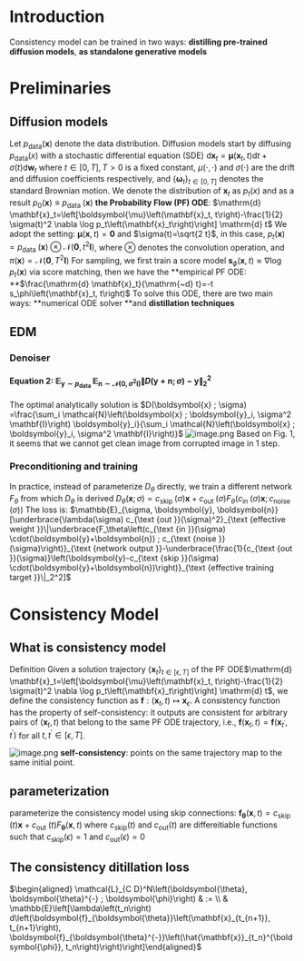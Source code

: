 # Introduction
Consistency model can be trained in two ways: **distilling pre-trained diffusion models**, **as standalone generative models**
# Preliminaries
## Diffusion models
Let $p_{\text{data}}(\mathbf{x})$ denote the data distribution. Diffusion models start by diffusing $p_{\text{data}}(x)$ with a stochastic differential equation (SDE) $\mathrm{d} \mathbf{x}_t=\boldsymbol{\mu}\left(\mathbf{x}_t, t\right) \mathrm{d} t+\sigma(t) \mathrm{d} \mathbf{w}_t$
where $t \in [0, T], T > 0$ is a fixed constant, $\mu (\cdot, \cdot)$ and $\sigma(\cdot)$ are the drift and diffusion coefficients respectively, and $\{ \boldsymbol{\omega}_t\}_{t \in [0, T]}$ denotes the standard Brownian motion.
We denote the distribution of $\mathbf{x}_t$ as $p_{t}(x)$ and as a result $p_0(\mathbf{x}) \equiv p_{\text {data }}(\mathbf{x})$
**the Probability Flow (PF) ODE**: $\mathrm{d} \mathbf{x}_t=\left[\boldsymbol{\mu}\left(\mathbf{x}_t, t\right)-\frac{1}{2} \sigma(t)^2 \nabla \log p_t\left(\mathbf{x}_t\right)\right] \mathrm{d} t$
We adopt the setting: $\boldsymbol{\mu}(\mathbf{x}, t)=\mathbf{0}$ and $\sigma(t)=\sqrt{2 t}$, in this case, $p_t(\mathbf{x})=p_{\text {data }}(\mathbf{x}) \otimes \mathcal{N}\left(\mathbf{0}, t^2 \boldsymbol{I}\right)$, where $\otimes$ denotes the convolution operation, and $\pi(\mathbf{x})=\mathcal{N}\left(\mathbf{0}, T^2 \boldsymbol{I}\right)$
For sampling, we first train a score model $\boldsymbol{s}_\phi(\mathbf{x}, t) \approx \nabla \log p_t(\mathbf{x})$ via score matching, then we have the **empirical PF ODE: **$\frac{\mathrm{d} \mathbf{x}_t}{\mathrm{~d} t}=-t s_\phi\left(\mathbf{x}_t, t\right)$
To solve this ODE, there are two main ways: **numerical ODE solver **and **distillation techniques**
## EDM
### Denoiser
#### Equation 2: $\mathbb{E}_{\boldsymbol{y} \sim p_{\text {data }}} \mathbb{E}_{\boldsymbol{n} \sim \mathcal{N}\left(\mathbf{0}, \sigma^2 \mathbf{I}\right)}\|D(\boldsymbol{y}+\boldsymbol{n} ; \sigma)-\boldsymbol{y}\|_2^2$
The optimal analytically solution is $D(\boldsymbol{x} ; \sigma)  =\frac{\sum_i \mathcal{N}\left(\boldsymbol{x} ; \boldsymbol{y}_i, \sigma^2 \mathbf{I}\right) \boldsymbol{y}_i}{\sum_i \mathcal{N}\left(\boldsymbol{x} ; \boldsymbol{y}_i, \sigma^2 \mathbf{I}\right)}$
![image.png](https://cdn.nlark.com/yuque/0/2023/png/27584564/1701066290736-f039695c-0949-4d4d-aeac-fa80cd5ce23e.png#averageHue=%23dcdad8&clientId=ua25b137d-f497-4&from=paste&height=231&id=ue6a06ef2&originHeight=324&originWidth=1161&originalType=binary&ratio=2&rotation=0&showTitle=false&size=340528&status=done&style=none&taskId=u953377f2-543e-4db8-9aa4-b0dca7fbfd6&title=&width=829.5)
Based on Fig. 1, it seems that we cannot get clean image from corrupted image in 1 step.
### Preconditioning and training
In practice, instead of parameterize $D_{\theta}$ directly, we train a different network $F_{\theta}$ from which $D_{\theta}$ is derived
$D_\theta(\boldsymbol{x} ; \sigma)=c_{\text {skip }}(\sigma) \boldsymbol{x}+c_{\text {out }}(\sigma) F_\theta\left(c_{\text {in }}(\sigma) \boldsymbol{x} ; c_{\text {noise }}(\sigma)\right)$
The loss is:
$\mathbb{E}_{\sigma, \boldsymbol{y}, \boldsymbol{n}}[\underbrace{\lambda(\sigma) c_{\text {out }}(\sigma)^2}_{\text {effective weight }}\|\underbrace{F_\theta\left(c_{\text {in }}(\sigma) \cdot(\boldsymbol{y}+\boldsymbol{n}) ; c_{\text {noise }}(\sigma)\right)}_{\text {network output }}-\underbrace{\frac{1}{c_{\text {out }}(\sigma)}\left(\boldsymbol{y}-c_{\text {skip }}(\sigma) \cdot(\boldsymbol{y}+\boldsymbol{n})\right)}_{\text {effective training target }}\|_2^2]$

# Consistency Model
## What is consistency model
Definition Given a solution trajectory $\left\{\mathbf{x}_t\right\}_{t \in[\epsilon, T]}$ of the PF ODE$\mathrm{d} \mathbf{x}_t=\left[\boldsymbol{\mu}\left(\mathbf{x}_t, t\right)-\frac{1}{2} \sigma(t)^2 \nabla \log p_t\left(\mathbf{x}_t\right)\right] \mathrm{d} t$, we define the consistency function as $\boldsymbol{f}:\left(\mathbf{x}_t, t\right) \mapsto \mathbf{x}_\epsilon$. A consistency function has the property of self-consistency: it outputs are consistent for arbitrary pairs of $(\mathbf{x}_t, t)$ that belong to the same PF ODE trajectory, i.e., $\boldsymbol{f}\left(\mathbf{x}_t, t\right)=\boldsymbol{f}\left(\mathbf{x}_{t^{\prime}}, t^{\prime}\right)$ for all $t, t^{\prime} \in[\epsilon, T]$.


![image.png](https://cdn.nlark.com/yuque/0/2023/png/27584564/1701109739051-d2d30d7b-6403-4661-bd02-246c22cd073e.png#averageHue=%23dfdcdb&clientId=u546aa620-17e3-4&from=paste&height=461&id=u26123346&originHeight=461&originWidth=677&originalType=binary&ratio=2&rotation=0&showTitle=false&size=251053&status=done&style=none&taskId=u897eceda-657e-4552-b0a6-634403c1b40&title=&width=677.5)
**self-consistency**: points on the same trajectory map to the same initial point.

## parameterization
parameterize the consistency model using skip connections:
$\boldsymbol{f}_{\boldsymbol{\theta}}(\mathbf{x}, t)=c_{\text {skip }}(t) \mathbf{x}+c_{\text {out }}(t) F_{\boldsymbol{\theta}}(\mathbf{x}, t)$
where $c_{\text{skip}}(t)$ and $c_{\text{out}}(t)$ are differeitiable functions such that $c_{\text{skip}}(\epsilon) = 1$ and $c_{\text{out}}(\epsilon) = 0$
## The consistency ditillation loss
$\begin{aligned} \mathcal{L}_{C D}^N\left(\boldsymbol{\theta}, \boldsymbol{\theta}^{-} ; \boldsymbol{\phi}\right) & := \\ & \mathbb{E}\left[\lambda\left(t_n\right) d\left(\boldsymbol{f}_{\boldsymbol{\theta}}\left(\mathbf{x}_{t_{n+1}}, t_{n+1}\right), \boldsymbol{f}_{\boldsymbol{\theta}^{-}}\left(\hat{\mathbf{x}}_{t_n}^{\boldsymbol{\phi}}, t_n\right)\right)\right]\end{aligned}$
